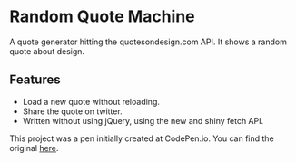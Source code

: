 # Random Quote Machine

A quote generator hitting the quotesondesign.com API. It shows a random quote about design.

## Features

- Load a new quote without reloading.
- Share the quote on twitter.
- Written without using jQuery, using the new and shiny fetch API.

This project was a pen initially created at CodePen.io. You can find the original [here](http://codepen.io/kevin_pena/pen/peNZqp).

